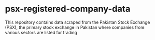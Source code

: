 # psx-registered-company-data
This repository contains data scraped from the Pakistan Stock Exchange (PSX), the primary stock exchange in Pakistan where companies from various sectors are listed for trading
